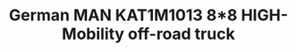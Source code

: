 ---
layout: product
title: "German MAN KAT1M1013 8*8 HIGH-Mobility off-road truck"
price: "2000" 
desc: "Maketa"
img_path: "/assets/img/UA72121.jpg"
brand: "N/A"
available: false
special_offer: false
new: false
soon: false
cat: "010000"
subcat: "013300"
subsubcat: "0N/A"
sifra: "UA72121"
popular: true
---